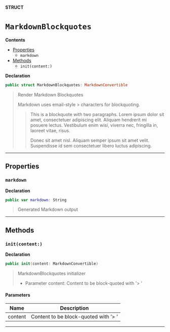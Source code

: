 **STRUCT**
# `MarkdownBlockquotes`

**Contents**
- [Properties](#properties)
  - `markdown`
- [Methods](#methods)
  - `init(content:)`

**Declaration**
```swift
public struct MarkdownBlockquotes: MarkdownConvertible
```



> Render Markdown Blockquotes
>
> Markdown uses email-style > characters for blockquoting.
>
> > This is a blockquote with two paragraphs. Lorem ipsum dolor sit amet,
> > consectetuer adipiscing elit. Aliquam hendrerit mi posuere lectus.
> > Vestibulum enim wisi, viverra nec, fringilla in, laoreet vitae, risus.
> >
> > Donec sit amet nisl. Aliquam semper ipsum sit amet velit. Suspendisse
> > id sem consectetuer libero luctus adipiscing.

--------------------

## Properties
### `markdown`

**Declaration**
```swift
public var markdown: String
```



> Generated Markdown output

--------------------


## Methods
### `init(content:)`

**Declaration**
```swift
public init(content: MarkdownConvertible)
```



> MarkdownBlockquotes initializer
>
> - Parameter content: Content to be block-quoted with '> '

#### Parameters
| Name | Description |
| ---- | ----------- |
| content | Content to be block-quoted with ’> ’ |

--------------------
